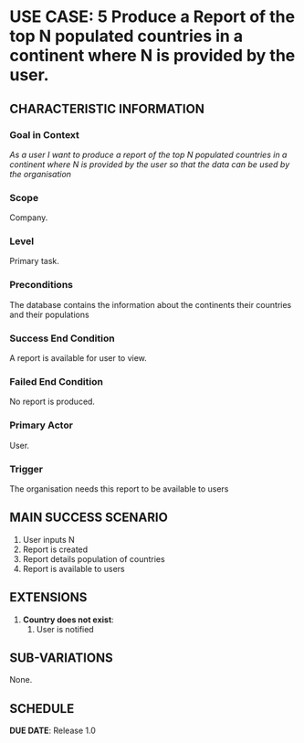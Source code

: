 # USE CASE: 5 Produce a Report of the top N populated countries in a continent where N is provided by the user.


## CHARACTERISTIC INFORMATION

### Goal in Context

*As a user I want to produce a report of the top N populated countries in a continent where N is provided by the user so that the data can be used by the organisation*

### Scope

Company.

### Level

Primary task.

### Preconditions

The database contains the information about the continents their countries and their populations

### Success End Condition

A report is available for user to view.

### Failed End Condition

No report is produced.

### Primary Actor

User.

### Trigger

The organisation needs this report to be available to users

## MAIN SUCCESS SCENARIO

1. User inputs N
2. Report is created
3. Report details population of countries
4. Report is available to users

## EXTENSIONS

1. **Country does not exist**:
    1. User is notified

## SUB-VARIATIONS

None.

## SCHEDULE

**DUE DATE**: Release 1.0